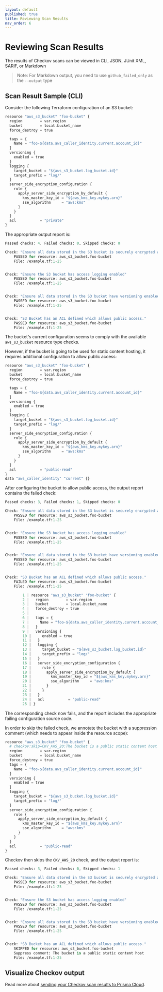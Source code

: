 ```yaml
---
layout: default
published: true
title: Reviewing Scan Results
nav_order: 6
---
```


# Reviewing Scan Results

The results of Checkov scans can be viewed in CLI, JSON, JUnit XML, SARIF, or Markdown

> Note: For Markdown output, you need to use `github_failed_only` as the `--output` type

## Scan Result Sample (CLI)

Consider the following Terraform configuration of an S3 bucket:

```python
resource "aws_s3_bucket" "foo-bucket" {
  region        = var.region
  bucket        = local.bucket_name
  force_destroy = true

  tags = {
    Name = "foo-${data.aws_caller_identity.current.account_id}"
  }
  versioning {
    enabled = true
  }
  logging {
    target_bucket = "${aws_s3_bucket.log_bucket.id}"
    target_prefix = "log/"
  }
  server_side_encryption_configuration {
    rule {
      apply_server_side_encryption_by_default {
        kms_master_key_id = "${aws_kms_key.mykey.arn}"
        sse_algorithm     = "aws:kms"
      }
    }
  }
  acl           = "private"
}
```

The appropriate output report is:

```python
Passed checks: 4, Failed checks: 0, Skipped checks: 0

Check: "Ensure all data stored in the S3 bucket is securely encrypted at rest"
	PASSED for resource: aws_s3_bucket.foo-bucket
	File: /example.tf:1-25


Check: "Ensure the S3 bucket has access logging enabled"
	PASSED for resource: aws_s3_bucket.foo-bucket
	File: /example.tf:1-25


Check: "Ensure all data stored in the S3 bucket have versioning enabled"
	PASSED for resource: aws_s3_bucket.foo-bucket
	File: /example.tf:1-25


Check: "S3 Bucket has an ACL defined which allows public access."
	PASSED for resource: aws_s3_bucket.foo-bucket
	File: /example.tf:1-25
```

The bucket's current configuration seems to comply with the available ``aws_s3_bucket`` resource type checks.

However, if the bucket is going to be used for static content hosting, it requires additional configuration to allow public access:

```python
resource "aws_s3_bucket" "foo-bucket" {
  region        = var.region
  bucket        = local.bucket_name
  force_destroy = true

  tags = {
    Name = "foo-${data.aws_caller_identity.current.account_id}"
  }
  versioning {
    enabled = true
  }
  logging {
    target_bucket = "${aws_s3_bucket.log_bucket.id}"
    target_prefix = "log/"
  }
  server_side_encryption_configuration {
    rule {
      apply_server_side_encryption_by_default {
        kms_master_key_id = "${aws_kms_key.mykey.arn}"
        sse_algorithm     = "aws:kms"
      }
    }
  }
  acl           = "public-read"
}
data "aws_caller_identity" "current" {}
```

After configuring the bucket to allow public access, the output report contains the failed check:

```python
Passed checks: 3, Failed checks: 1, Skipped checks: 0

Check: "Ensure all data stored in the S3 bucket is securely encrypted at rest"
	PASSED for resource: aws_s3_bucket.foo-bucket
	File: /example.tf:1-25


Check: "Ensure the S3 bucket has access logging enabled"
	PASSED for resource: aws_s3_bucket.foo-bucket
	File: /example.tf:1-25


Check: "Ensure all data stored in the S3 bucket have versioning enabled"
	PASSED for resource: aws_s3_bucket.foo-bucket
	File: /example.tf:1-25


Check: "S3 Bucket has an ACL defined which allows public access."
	FAILED for resource: aws_s3_bucket.foo-bucket
	File: /example.tf:1-25

		1 | resource "aws_s3_bucket" "foo-bucket" {
		2 |   region        = var.region
		3 |   bucket        = local.bucket_name
		4 |   force_destroy = true
		5 |
		6 |   tags = {
		7 |     Name = "foo-${data.aws_caller_identity.current.account_id}"
		8 |   }
		9 |   versioning {
		10 |     enabled = true
		11 |   }
		12 |   logging {
		13 |     target_bucket = "${aws_s3_bucket.log_bucket.id}"
		14 |     target_prefix = "log/"
		15 |   }
		16 |   server_side_encryption_configuration {
		17 |     rule {
		18 |       apply_server_side_encryption_by_default {
		19 |         kms_master_key_id = "${aws_kms_key.mykey.arn}"
		20 |         sse_algorithm     = "aws:kms"
		21 |       }
		22 |     }
		23 |   }
		24 |   acl           = "public-read"
		25 | }
```

The corresponding check now fails, and the report includes the appropriate failing configuration source code.

In order to skip the failed check, we annotate the bucket with a suppression comment (which needs to appear inside the resource scope):

```python
resource "aws_s3_bucket" "foo-bucket" {
  # checkov:skip=CKV_AWS_20:The bucket is a public static content host
  region        = var.region
  bucket        = local.bucket_name
  force_destroy = true
  tags = {
    Name = "foo-${data.aws_caller_identity.current.account_id}"
  }
  versioning {
    enabled = true
  }
  logging {
    target_bucket = "${aws_s3_bucket.log_bucket.id}"
    target_prefix = "log/"
  }
  server_side_encryption_configuration {
    rule {
      apply_server_side_encryption_by_default {
        kms_master_key_id = "${aws_kms_key.mykey.arn}"
        sse_algorithm     = "aws:kms"
      }
    }
  }
  acl           = "public-read"
}
```

Checkov then skips the ``CKV_AWS_20`` check, and the output report is:

```python
Passed checks: 3, Failed checks: 0, Skipped checks: 1

Check: "Ensure all data stored in the S3 bucket is securely encrypted at rest"
	PASSED for resource: aws_s3_bucket.foo-bucket
	File: /example.tf:1-25


Check: "Ensure the S3 bucket has access logging enabled"
	PASSED for resource: aws_s3_bucket.foo-bucket
	File: /example.tf:1-25


Check: "Ensure all data stored in the S3 bucket have versioning enabled"
	PASSED for resource: aws_s3_bucket.foo-bucket
	File: /example.tf:1-25


Check: "S3 Bucket has an ACL defined which allows public access."
	SKIPPED for resource: aws_s3_bucket.foo-bucket
	Suppress comment: The bucket is a public static content host
	File: /example.tf:1-25
```
## Visualize Checkov output
Read more about [sending your Checkov scan results to Prisma Cloud](https://www.checkov.io/2.Basics/Visualizing%20Checkov%20Output.html).
